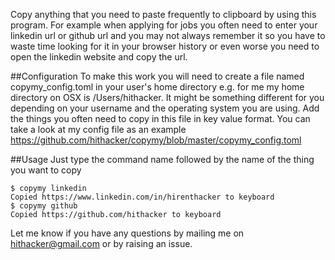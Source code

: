 Copy anything that you need to paste frequently to clipboard by using this program. For example when applying for jobs you often need to enter your linkedin url or github url and you may not always remember it so you have to waste time looking for it in your browser history or even worse you need to open the linkedin website and copy the url.

##Configuration
To make this work you will need to create a file named copymy_config.toml in your user's home directory e.g. for me my home directory on OSX is /Users/hithacker. It might be something different for you depending on your username and the operating system you are using. Add the things you often need to copy in this file in key value format. You can take a look at my config file as an example https://github.com/hithacker/copymy/blob/master/copymy_config.toml

##Usage
Just type the command name followed by the name of the thing you want to copy
    
    $ copymy linkedin
    Copied https://www.linkedin.com/in/hirenthacker to keyboard
    $ copymy github
    Copied https://github.com/hithacker to keyboard



Let me know if you have any questions by mailing me on hithacker@gmail.com or by raising an issue.
